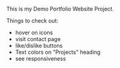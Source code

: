 This is my Demo Portfolio Website Project. 

Things to check out:
- hover on icons
- visit contact page
- like/dislike buttons
- Text colors on "Projects" heading
- see responsiveness
